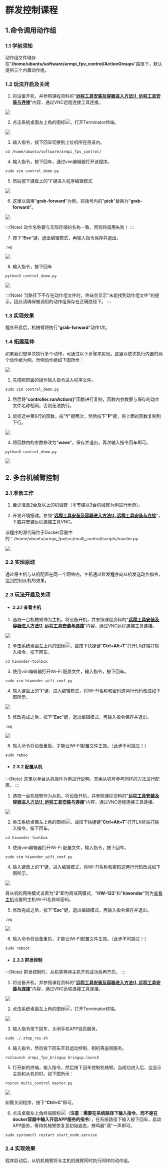 # 群发控制课程

## 1.命令调用动作组

### 1.1 学前须知

动作组文件储存在"**/home/ubuntu/software/armpi_fpv_control/ActionGroups**"路径下，默认提供三个内置动作组。

### 1.2 玩法开启及关闭

1. 将设备开机，并参照课程资料的"**[远程工具安装及容器进入方法\1. 远程工具安装与连接]()**"内容，通过VNC远程连接工具连接。

<img src="../_static/media/17.mass_messaging_control_course/1.1/image1.png"  />

2. 点击系统桌面左上角的图标<img src="../_static/media/17.mass_messaging_control_course/1.1/image2.png"  />，打开Terminator终端。

<img src="../_static/media/17.mass_messaging_control_course/1.1/image3.png"  />

3. 输入指令，按下回车切换到上位机所在目录内。

```commandline
cd /home/ubuntu/software/armpi_fpv_control/
```

4.  输入指令，按下回车，通过vim编辑器打开该程序。

```commandline
sudo vim control_demo.py
```

5. 然后按下键盘上的"**i**"键进入程序编辑模式

<img src="../_static/media/17.mass_messaging_control_course/1.1/image6.png"  />

6. 这里以调用"**grab-forward**"为例。将括号内的"**pick**"替换为"**grab-forward**"。

<img src="../_static/media/17.mass_messaging_control_course/1.1/image7.png"  />

:::{Note}
动作名称要与实际存储的名称一致，否则将调用失败！
:::

7. 按下"**Esc**"键，退出编辑模式，再输入指令保存并退出。

````commandline
:wq
````

<img src="../_static/media/17.mass_messaging_control_course/1.1/image8.png"  />

8.  输入指令，按下回车

```commandline
python3 control_demo.py
```

<img src="../_static/media/17.mass_messaging_control_course/1.1/image9.png"  />

:::{Note}
当路径下不存在动作组文件时，终端会显示"未能找到动作组文件"的提示。因此请确保被调用的动作组保存在正确路径下。
:::

### 1.3 实现效果

程序开启后，机械臂将执行"**grab-forward**"动作1次。

### 1.4 拓展延伸

如果我们想单次执行多个动作，可通过以下步骤来实现。这里以依次执行内置的两个动作组为例。示例动作组如下图所示：

<img src="../_static/media/17.mass_messaging_control_course/1.1/image10.png"  />

1)  先按照前面的操作输入指令进入程序文件。

```commandline
sudo vim control_demo.py
```

2. 然后将"**controller.runAction()**"函数进行复制，函数内参数要与保存的动作文件名称相同，否则无法执行。

3. 鼠标选中第6行的函数，按"**Y**"键两次，然后按下"**P**"键，将上面的函数复制到下行。

<img src="../_static/media/17.mass_messaging_control_course/1.1/image11.png"  />

4. 将函数内的参数修改为"**wave**"，保存并退出，再次输入指令回车即可。

```commandline
python3 control_demo.py
```

<img src="../_static/media/17.mass_messaging_control_course/1.1/image12.png"  />

## 2. 多台机械臂控制

### 2.1 准备工作

1)  至少准备2台及以上的机械臂（本节课以3台机械臂为例进行示范）。

2)  开发环境搭建。参照"**[远程工具安装及容器进入方法\1. 远程工具安装与连接]()**"，下载并安装远程连接工具VNC。

 该程序的源代码位于Docker容器中的：/home/ubuntu/armpi_fpv/src/multi_control/scripts/master.py

<img src="../_static/media/17.mass_messaging_control_course/2.1/image1.png"  />

### 2.2 实现原理

通过将主机与从机配置在同一个网络内，主机通过群发程序向从机发送动作指令，达到控制从机的效果。

### 2.3 玩法开启及关闭

<p id="anchor_2_3_1"></p> 

- #### 2.3.1 查看主机

1. 选取一台机械臂作为主机，将设备开机，并参照课程资料的"**[远程工具安装及容器进入方法\1. 远程工具安装与连接]()**"内容，通过VNC远程连接工具连接。

<img src="../_static/media/17.mass_messaging_control_course/2.1/image2.png"  />

2. 单击系统桌面左上角的图标<img src="../_static/media/17.mass_messaging_control_course/2.1/image3.png"  />，或按下快捷键"**Ctrl+Alt+T**"打开LX终端打输入指令，按下回车。

```commandline
cd hiwonder-toolbox
```

3. 使用vim编辑器打开Wi-Fi 配置文件，输入指令，按下回车。

```commandline
sudo vim hiwonder_wifi_conf.py
```

4. 输入键盘上的"**i**"键，进入编辑模式，将WI-FI名称和密码这两行代码改成如下图所示。

<img src="../_static/media/17.mass_messaging_control_course/2.1/image6.png"  />

5. 修改完成之后，按下"**Esc**"键，退出编辑模式。再输入指令保存并退出。

```commandline
:wq
```

<img src="../_static/media/17.mass_messaging_control_course/2.1/image7.png"  />

6. 输入命令将设备重启，才能让WI-FI配置文件生效。（此步不可跳过！）

```commandline
sudo reboo
```

- #### 2.3.2 配置从机

:::{Note}
这里以单台从机操作为例进行说明，其余从机可参考同样的方法进行配置。
:::

1. 选取一台机械臂作为从机，将设备开机，并参照课程资料的"**[远程工具安装及容器进入方法\1. 远程工具安装与连接]()**"内容，通过VNC远程连接工具连接。

<img src="../_static/media/17.mass_messaging_control_course/2.1/image2.png"  />

2. 单击系统桌面左上角的图标<img src="../_static/media/17.mass_messaging_control_course/2.1/image3.png"  />，或按下快捷键"**Ctrl+Alt+T**"打开LX终端打输入指令，按下回车。

```commandline
cd hiwonder-toolbox
```

3. 使用vim编辑器打开Wi-Fi 配置文件，输入指令，按下回车。

```commandline
sudo vim hiwonder_wifi_conf.py
```

4. 输入键盘上的"**i**"键，进入编辑模式，将WI-FI名称和密码这两行代码改成如下图所示。

<img src="../_static/media/17.mass_messaging_control_course/2.1/image9.png"  />

将从机的网络模式设置为"**2**"即为局域网模式，"**HW-123**"和"**hiwonder**"则为[查看主机](#anchor_2_3_1)设置的主机WI-FI名称和密码。

5. 修改完成之后，按下"**Esc**"键，退出编辑模式。再输入指令保存并退出。

```commandline
:wq
```

<img src="../_static/media/17.mass_messaging_control_course/2.1/image10.png"  />

6. 输入命令将设备重启，才能让WI-FI配置文件生效。（此步不可跳过！）

```commandline
sudo reboot
```

- #### 2.3.3 群发控制

:::{Note}
群发控制时，从机需等待主机开机成功后再开启。
:::

1. 将设备开机，并参照课程资料的"**[远程工具安装及容器进入方法\1. 远程工具安装与连接]()**"内容，通过VNC远程连接工具连接。

<img src="../_static/media/17.mass_messaging_control_course/2.1/image2.png"  />

2. 点击系统桌面左上角的图标<img src="../_static/media/17.mass_messaging_control_course/2.1/image11.png"  />，打开Terminator终端。

<img src="../_static/media/17.mass_messaging_control_course/2.1/image12.png"  />

3. 输入指令按下回车，关闭手机APP自启服务。

```commandline
sudo ./.stop_ros.sh
```

4. 输入指令，然后按下回车开启运动控制、相机等底层服务。

```commandline
roslaunch armpi_fpv_bringup bringup.launch
```

5. 打开新的终端，输入指令，然后按下回车控制机械臂。当成功进入后，会显示主机和从机的ID。如下图所示：

```commandline
rosrun multi_control master.py
```

<img src="../_static/media/17.mass_messaging_control_course/2.1/image15.png"  />

如需关闭程序，按下"**Ctrl+C**"即可。

6)  点击桌面左上角终端图标<img src="../_static/media/17.mass_messaging_control_course/2.1/image16.png"  />（**注意：需要在系统路径下输入指令，而不是在docker容器中输入开启APP服务的指令**），在系统路径下输入按下回车，启动APP服务，等待机械臂恢复至初始姿态，蜂鸣器"滴"一声即可。

```commandline
sudo systemctl restart start_node.service
```

### 2.4 实现效果

程序启动后，从机机械臂将与主机机械臂同时执行同样的动作组。
